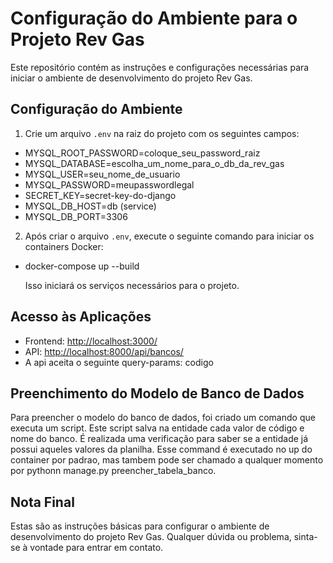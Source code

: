 # Configuração do Ambiente para o Projeto Rev Gas

Este repositório contém as instruções e configurações necessárias para iniciar o ambiente de desenvolvimento do projeto Rev Gas.

## Configuração do Ambiente

1. Crie um arquivo `.env` na raiz do projeto com os seguintes campos:

- MYSQL_ROOT_PASSWORD=coloque_seu_password_raiz
- MYSQL_DATABASE=escolha_um_nome_para_o_db_da_rev_gas    
- MYSQL_USER=seu_nome_de_usuario
- MYSQL_PASSWORD=meupasswordlegal
- SECRET_KEY=secret-key-do-django
- MYSQL_DB_HOST=db (service)
- MYSQL_DB_PORT=3306



2. Após criar o arquivo `.env`, execute o seguinte comando para iniciar os containers Docker:

- docker-compose up --build

  Isso iniciará os serviços necessários para o projeto.

## Acesso às Aplicações

- Frontend: [http://localhost:3000/](http://localhost:3000/)
- API: [http://localhost:8000/api/bancos/](http://localhost:8000/api/bancos/)
- A api aceita o seguinte query-params: codigo

## Preenchimento do Modelo de Banco de Dados

Para preencher o modelo do banco de dados, foi criado um comando que executa um script. Este script salva na entidade cada valor de código e nome do banco. É realizada uma verificação para saber se a entidade já possui aqueles valores da planilha.
Esse command é executado no up do container por padrao, mas tambem pode ser chamado a qualquer momento por pythonn manage.py preencher_tabela_banco.

## Nota Final

Estas são as instruções básicas para configurar o ambiente de desenvolvimento do projeto Rev Gas. Qualquer dúvida ou problema, sinta-se à vontade para entrar em contato.
